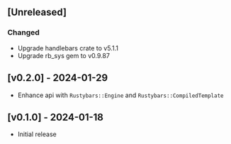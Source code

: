 ## [Unreleased]

### Changed

- Upgrade handlebars crate to v5.1.1
- Upgrade rb_sys gem to v0.9.87

## [v0.2.0] - 2024-01-29

- Enhance api with `Rustybars::Engine` and `Rustybars::CompiledTemplate`

## [v0.1.0] - 2024-01-18

- Initial release
